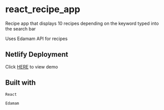 # react_recipe_app

Recipe app that displays 10 recipes depending on the keyword typed into the search bar

Uses Edamam API for recipes

## Netlify Deployment

Click [HERE](https://condescending-jones-4b2876.netlify.com/) to view demo

## Built with

`React`

`Edamam`
